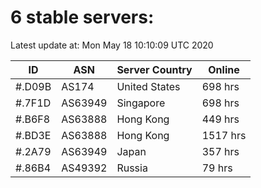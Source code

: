# 6 stable servers:

Latest update at: Mon May 18 10:10:09 UTC 2020

| ID | ASN | Server Country | Online |
| -- | --- | -------------- | ------ |
| #.D09B | AS174 | United States | 698 hrs |
| #.7F1D | AS63949 | Singapore | 698 hrs |
| #.B6F8 | AS63888 | Hong Kong | 449 hrs |
| #.BD3E | AS63888 | Hong Kong | 1517 hrs |
| #.2A79 | AS63949 | Japan | 357 hrs |
| #.86B4 | AS49392 | Russia | 79 hrs |

